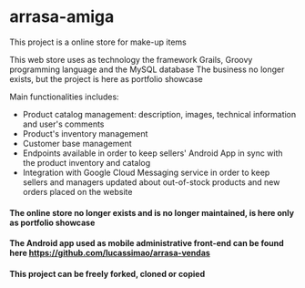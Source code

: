# arrasa-amiga
This project is a online store for make-up items
  
This web store uses as technology the framework Grails, Groovy programming language and the MySQL database 
The business no longer exists, but the project is here as portfolio showcase

Main functionalities includes:
  - Product catalog management: description, images, technical information and user's comments
  - Product's inventory management
  - Customer base management
  - Endpoints available in order to keep sellers' Android App in sync with the product inventory and catalog   
  - Integration with Google Cloud Messaging service in order to keep sellers and managers updated about 
  out-of-stock products and new orders placed on the website 

#### The online store no longer exists and is no longer maintained, is here only as portfolio showcase
#### The Android app used as mobile administrative front-end can be found here https://github.com/lucassimao/arrasa-vendas
#### This project can be freely forked, cloned or copied

